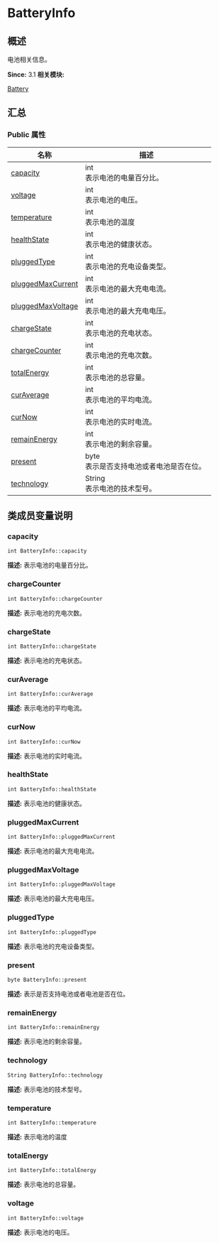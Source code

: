 # BatteryInfo


## 概述

电池相关信息。

**Since:**
3.1
**相关模块:**

[Battery](battery.md)


## 汇总


### Public 属性

  | 名称 | 描述 | 
| -------- | -------- |
| [capacity](#capacity) | int<br/>表示电池的电量百分比。&nbsp; | 
| [voltage](#voltage) | int<br/>表示电池的电压。&nbsp; | 
| [temperature](#temperature) | int<br/>表示电池的温度&nbsp; | 
| [healthState](#healthstate) | int<br/>表示电池的健康状态。&nbsp; | 
| [pluggedType](#pluggedtype) | int<br/>表示电池的充电设备类型。&nbsp; | 
| [pluggedMaxCurrent](#pluggedmaxcurrent) | int<br/>表示电池的最大充电电流。&nbsp; | 
| [pluggedMaxVoltage](#pluggedmaxvoltage) | int<br/>表示电池的最大充电电压。&nbsp; | 
| [chargeState](#chargestate) | int<br/>表示电池的充电状态。&nbsp; | 
| [chargeCounter](#chargecounter) | int<br/>表示电池的充电次数。&nbsp; | 
| [totalEnergy](#totalenergy) | int<br/>表示电池的总容量。&nbsp; | 
| [curAverage](#curaverage) | int<br/>表示电池的平均电流。&nbsp; | 
| [curNow](#curnow) | int<br/>表示电池的实时电流。&nbsp; | 
| [remainEnergy](#remainenergy) | int<br/>表示电池的剩余容量。&nbsp; | 
| [present](#present) | byte<br/>表示是否支持电池或者电池是否在位。&nbsp; | 
| [technology](#technology) | String<br/>表示电池的技术型号。&nbsp; | 


## 类成员变量说明


### capacity

  
```
int BatteryInfo::capacity
```
**描述:**
表示电池的电量百分比。


### chargeCounter

  
```
int BatteryInfo::chargeCounter
```
**描述:**
表示电池的充电次数。


### chargeState

  
```
int BatteryInfo::chargeState
```
**描述:**
表示电池的充电状态。


### curAverage

  
```
int BatteryInfo::curAverage
```
**描述:**
表示电池的平均电流。


### curNow

  
```
int BatteryInfo::curNow
```
**描述:**
表示电池的实时电流。


### healthState

  
```
int BatteryInfo::healthState
```
**描述:**
表示电池的健康状态。


### pluggedMaxCurrent

  
```
int BatteryInfo::pluggedMaxCurrent
```
**描述:**
表示电池的最大充电电流。


### pluggedMaxVoltage

  
```
int BatteryInfo::pluggedMaxVoltage
```
**描述:**
表示电池的最大充电电压。


### pluggedType

  
```
int BatteryInfo::pluggedType
```
**描述:**
表示电池的充电设备类型。


### present

  
```
byte BatteryInfo::present
```
**描述:**
表示是否支持电池或者电池是否在位。


### remainEnergy

  
```
int BatteryInfo::remainEnergy
```
**描述:**
表示电池的剩余容量。


### technology

  
```
String BatteryInfo::technology
```
**描述:**
表示电池的技术型号。


### temperature

  
```
int BatteryInfo::temperature
```
**描述:**
表示电池的温度


### totalEnergy

  
```
int BatteryInfo::totalEnergy
```
**描述:**
表示电池的总容量。


### voltage

  
```
int BatteryInfo::voltage
```
**描述:**
表示电池的电压。
